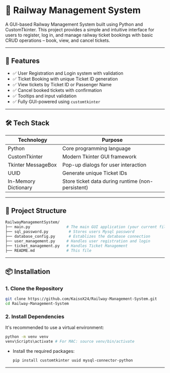 # 🚆 Railway Management System

A GUI-based Railway Management System built using Python and CustomTkinter. This project provides a simple and intuitive interface for users to register, log in, and manage railway ticket bookings with basic CRUD operations – book, view, and cancel tickets.

---

## 📌 Features

- ✅ User Registration and Login system with validation
- ✅ Ticket Booking with unique Ticket ID generation
- ✅ View tickets by Ticket ID or Passenger Name
- ✅ Cancel booked tickets with confirmation
- ✅ Tooltips and input validation
- ✅ Fully GUI-powered using `customtkinter`

---
## 🛠️ Tech Stack

| **Technology**       | **Purpose**                                       |
| -------------------- | ------------------------------------------------- |
| Python               | Core programming language                         |
| CustomTkinter        | Modern Tkinter GUI framework                      |
| Tkinter MessageBox   | Pop-up dialogs for user interaction               |
| UUID                 | Generate unique Ticket IDs                        |
| In-Memory Dictionary | Store ticket data during runtime (non-persistent) |

---
## 📁 Project Structure
```bash
RailwayManagementSystem/
├── main.py                # The main GUI application (your current file)
├── sql_password.py         # Stores users Mysql password
├── database_config.py      # Establizes the database connection
├── user_management.py     # Handles user registration and login
├── ticket_management.py   # Handles Ticket Management
├── README.md              # This file
```
---

## 📦 Installation

### 1. Clone the Repository

```bash
git clone https://github.com/KaisoX24/Railway-Management-System.git
cd Railway-Management-System
```
### 2. Install Dependencies
It's recommended to use a virtual environment:

```bash
python -m venv venv
venv\Scripts\activate # For MAC: source venv/bin/activate
```
- Install the required packages:
  ```bash
  pip install customtkinter uuid mysql-connector-python
---

